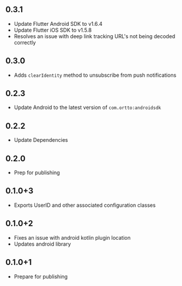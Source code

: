 ## 0.3.1
- Update Flutter Android SDK to v1.6.4
- Update Flutter iOS SDK to v1.5.8
- Resolves an issue with deep link tracking URL's not being decoded correctly

## 0.3.0
* Adds `clearIdentity` method to unsubscribe from push notifications

## 0.2.3
- Update Android to the latest version of `com.ortto:androidsdk`

## 0.2.2

- Update Dependencies

## 0.2.0

- Prep for publishing

## 0.1.0+3

* Exports UserID and other associated configuration classes

## 0.1.0+2

* Fixes an issue with android kotlin plugin location
* Updates android library

## 0.1.0+1

* Prepare for publishing
